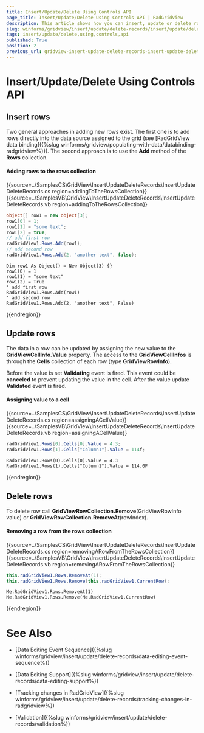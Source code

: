 ```yaml
---
title: Insert/Update/Delete Using Controls API
page_title: Insert/Update/Delete Using Controls API | RadGridView
description: This article shows how you can insert, update or delete rows in RadGridView.
slug: winforms/gridview/insert/update/delete-records/insert/update/delete-using-controls-api
tags: insert/update/delete,using,controls,api
published: True
position: 2
previous_url: gridview-insert-update-delete-records-insert-update-delete-using-controls-api
---
```


# Insert/Update/Delete Using Controls API

## Insert rows

Two general approaches in adding new rows exist. The first one is to add rows directly into the data source assigned to the grid (see [RadGridView data binding]({%slug winforms/gridview/populating-with-data/databinding-radgridview%})). The second approach is to use the __Add__ method of the __Rows__ collection.

#### Adding rows to the rows collection

{{source=..\SamplesCS\GridView\InsertUpdateDeleteRecords\InsertUpdateDeleteRecords.cs region=addingToTheRowsCollection}} 
{{source=..\SamplesVB\GridView\InsertUpdateDeleteRecords\InsertUpdateDeleteRecords.vb region=addingToTheRowsCollection}} 

````C#
object[] row1 = new object[3];
row1[0] = 1;
row1[1] = "some text";
row1[2] = true;
// add first row
radGridView1.Rows.Add(row1);
// add second row
radGridView1.Rows.Add(2, "another text", false);

````
````VB.NET
Dim row1 As Object() = New Object(3) {}
row1(0) = 1
row1(1) = "some text"
row1(2) = True
' add first row
RadGridView1.Rows.Add(row1)
' add second row
RadGridView1.Rows.Add(2, "another text", False)

````

{{endregion}} 

## Update rows

The data in a row can be updated by assigning the new value to the __GridViewCellInfo.Value__ property. The access to the __GridViewCellInfos__ is through the __Cells__ collection of each row (type __GridViewRowInfo__).

Before the value is set __Validating__ event is fired. This event could be __canceled__ to prevent updating the value in the cell. After the value update __Validated__ event is fired.

#### Assigning value to a cell

{{source=..\SamplesCS\GridView\InsertUpdateDeleteRecords\InsertUpdateDeleteRecords.cs region=assigningACellValue}} 
{{source=..\SamplesVB\GridView\InsertUpdateDeleteRecords\InsertUpdateDeleteRecords.vb region=assigningACellValue}} 

````C#
radGridView1.Rows[0].Cells[0].Value = 4.3;
radGridView1.Rows[1].Cells["Column1"].Value = 114f;

````
````VB.NET
RadGridView1.Rows(0).Cells(0).Value = 4.3
RadGridView1.Rows(1).Cells("Column1").Value = 114.0F

````

{{endregion}} 

## Delete rows

To delete row call __GridViewRowCollection.Remove__(GridViewRowInfo value) or __GridViewRowCollection.RemoveAt__(rowIndex).

#### Removing a row from the rows collection

{{source=..\SamplesCS\GridView\InsertUpdateDeleteRecords\InsertUpdateDeleteRecords.cs region=removingARowFromTheRowsCollection}} 
{{source=..\SamplesVB\GridView\InsertUpdateDeleteRecords\InsertUpdateDeleteRecords.vb region=removingARowFromTheRowsCollection}} 

````C#
this.radGridView1.Rows.RemoveAt(1);
this.radGridView1.Rows.Remove(this.radGridView1.CurrentRow);

````
````VB.NET
Me.RadGridView1.Rows.RemoveAt(1)
Me.RadGridView1.Rows.Remove(Me.RadGridView1.CurrentRow)

````

{{endregion}} 



# See Also
* [Data Editing Event Sequence]({%slug winforms/gridview/insert/update/delete-records/data-editing-event-sequence%})

* [Data Editing Support]({%slug winforms/gridview/insert/update/delete-records/data-editing-support%})

* [Tracking changes in RadGridView]({%slug winforms/gridview/insert/update/delete-records/tracking-changes-in-radgridview%})

* [Validation]({%slug winforms/gridview/insert/update/delete-records/validation%})

